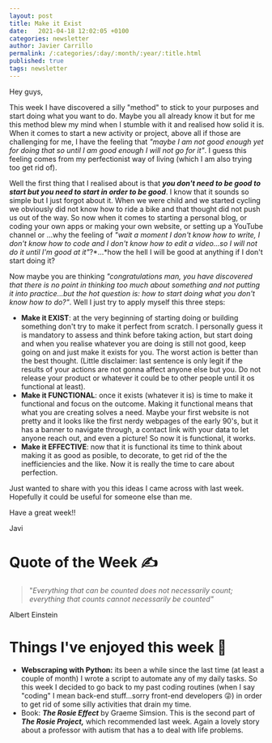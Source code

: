 ```yaml
---
layout: post
title: Make it Exist
date:   2021-04-18 12:02:05 +0100
categories: newsletter
author: Javier Carrillo
permalink: /:categories/:day/:month/:year/:title.html
published: true
tags: newsletter
---
```

Hey guys,

This week I have discovered a silly "method" to stick to your purposes and start doing what you want to do. Maybe you all already know it but for me this method blew my mind when I stumble with it and realised how solid it is. When it comes to start a new activity or project, above all if those are challenging for me, I have the feeling that *"maybe I am not good enough yet for doing that so until I am good enough I will not go for it"*. I guess this feeling comes from my perfectionist way of living (which I am also trying too get rid of).

Well the first thing that I realised about is that ***you don't need to be good to start but you need to start in order to be good***. I know that it sounds so simple but I just forgot about it. When we were child and we started cycling we obviously did not know how to ride a bike and that thought did not push us out of the way. So now when it comes to starting a personal blog, or coding your own apps or making your own website, or setting up a YouTube channel or ...why the feeling of *"wait a moment I don't know how to write, I don't know how to code and I don't know how to edit a video...so I will not do it until I'm good at it"*?*...*how the hell I will be good at anything if I don't start doing it?

Now maybe you are thinking *"congratulations man, you have discovered that there is no point in thinking too much about something and not putting it into practice...but the hot question is: how to start doing what you don't know how to do?"*. Well I just try to apply myself this three steps:

- **Make it EXIST**: at the very beginning of starting doing or building something don't try to make it perfect from scratch. I personally guess it is mandatory to assess and think before taking action, but start doing and when you realise whatever you are doing is still not good, keep going on and just make it exists for you. The worst action is better than the best thought. (Little disclaimer: last sentence is only legit if the results of your actions are not gonna affect anyone else but you. Do not release your product or whatever it could be to other people until it os functional at least).
- **Make it FUNCTIONAL**: once it exists (whatever it is) is time to make it functional and focus on the outcome. Making it functional means that what you are creating solves a need. Maybe your first website is not pretty and it looks like the first nerdy webpages of the early 90's, but it has a banner to navigate through, a contact link with your data to let anyone reach out, and even a picture! So now it is functional, it works.
- **Make it EFFECTIVE**: now that it is functional its time to think about making it as good as posible, to decorate, to get rid of the the inefficiencies and the like. Now it is really the time to care about perfection.

Just wanted to share with you this ideas I came across with last week. Hopefully it could be useful for someone else than me.

Have a great week!!

Javi

# Quote of the Week ✍️

> "*Everything that can be counted does not necessarily count; everything that counts cannot necessarily be counted"*

Albert Einstein

# Things I've enjoyed this week 🎉

- **Webscraping with Python:** its been a while since the last time (at least a couple of month) I wrote a script to automate any of my daily tasks. So this week I decided to go back to my past coding routines (when I say "coding" I mean back-end stuff...sorry front-end developers 😜) in order to get rid of some silly activities that drain my time.
- Book: ***The Rosie Effect*** by Graeme Simsion. This is the second part of ***The Rosie Project,*** which recommended last week. Again a lovely story about a professor with autism that has a to deal with life problems.